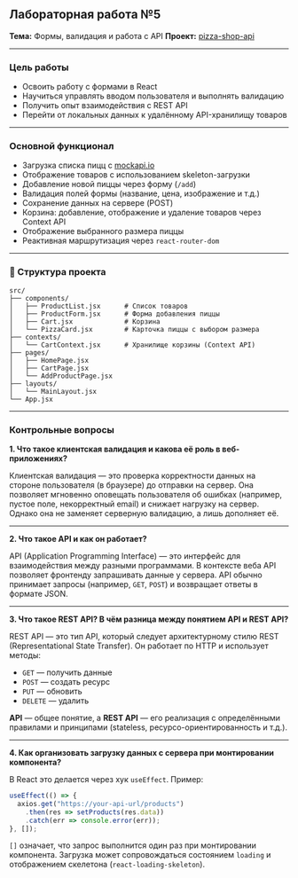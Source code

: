 ## Лабораторная работа №5

**Тема:** Формы, валидация и работа с API
**Проект:** [pizza-shop-api](https://github.com/Irinacristeva/pizza-shop-api)

---

###  Цель работы

* Освоить работу с формами в React
* Научиться управлять вводом пользователя и выполнять валидацию
* Получить опыт взаимодействия с REST API
* Перейти от локальных данных к удалённому API-хранилищу товаров

---

###  Основной функционал

* Загрузка списка пицц с [mockapi.io](https://mockapi.io/)
* Отображение товаров с использованием skeleton-загрузки
* Добавление новой пиццы через форму (`/add`)
* Валидация полей формы (название, цена, изображение и т.д.)
* Сохранение данных на сервере (POST)
* Корзина: добавление, отображение и удаление товаров через Context API
* Отображение выбранного размера пиццы
* Реактивная маршрутизация через `react-router-dom`

---

### 📁 Структура проекта

```
src/
├── components/
│   ├── ProductList.jsx      # Список товаров
│   ├── ProductForm.jsx      # Форма добавления пиццы
│   ├── Cart.jsx             # Корзина
│   └── PizzaCard.jsx        # Карточка пиццы с выбором размера
├── contexts/
│   └── CartContext.jsx      # Хранилище корзины (Context API)
├── pages/
│   ├── HomePage.jsx
│   ├── CartPage.jsx
│   └── AddProductPage.jsx
├── layouts/
│   └── MainLayout.jsx
└── App.jsx

```

---

###  Контрольные вопросы

**1. Что такое клиентская валидация и какова её роль в веб-приложениях?**

Клиентская валидация — это проверка корректности данных на стороне пользователя (в браузере) до отправки на сервер. Она позволяет мгновенно оповещать пользователя об ошибках (например, пустое поле, некорректный email) и снижает нагрузку на сервер. Однако она не заменяет серверную валидацию, а лишь дополняет её.

---

**2. Что такое API и как он работает?**

API (Application Programming Interface) — это интерфейс для взаимодействия между разными программами. В контексте веба API позволяет фронтенду запрашивать данные у сервера. API обычно принимает запросы (например, `GET`, `POST`) и возвращает ответы в формате JSON.

---

**3. Что такое REST API? В чём разница между понятием API и REST API?**

REST API — это тип API, который следует архитектурному стилю REST (Representational State Transfer). Он работает по HTTP и использует методы:

* `GET` — получить данные
* `POST` — создать ресурс
* `PUT` — обновить
* `DELETE` — удалить

**API** — общее понятие, а **REST API** — его реализация с определёнными правилами и принципами (stateless, ресурсо-ориентированность и т.д.).

---

**4. Как организовать загрузку данных с сервера при монтировании компонента?**

В React это делается через хук `useEffect`. Пример:

```jsx
useEffect(() => {
  axios.get("https://your-api-url/products")
    .then(res => setProducts(res.data))
    .catch(err => console.error(err));
}, []);
```

`[]` означает, что запрос выполнится один раз при монтировании компонента. Загрузка может сопровождаться состоянием `loading` и отображением скелетона (`react-loading-skeleton`).


